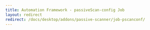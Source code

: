 ```yaml
---
title: Automation Framework - passiveScan-config Job
layout: redirect
redirect: /docs/desktop/addons/passive-scanner/job-pscanconf/
---
```

